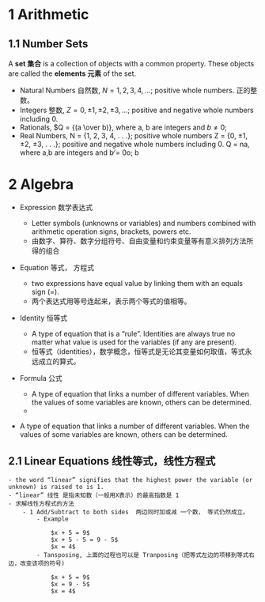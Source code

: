 # 1 Arithmetic

## 1.1 Number Sets

A **set 集合** is a collection of objects with a common property.
These objects are called the **elements 元素** of the set.

- Natural Numbers 自然数,  $N = {1, 2, 3, 4, . . .}$; positive whole numbers. 正的整数。
- Integers 整数, $Z = {0, ±1, ±2, ±3, . . .}$; positive and negative whole numbers including 0.
- Rationals, $Q = {(a \over b)}, where a, b are integers and $b \neq 0$;
- Real Numbers,
  N = {1, 2, 3, 4, . . .}; positive whole numbers
  Z = {0, ±1, ±2, ±3, . . .}; positive and negative whole numbers including 0.
  Q = na, where a,b are integers and b ̸= 0o; b

# 2 Algebra

- Expression 数学表达式
  - Letter symbols (unknowns or variables) and numbers combined with arithmetic operation signs, brackets, powers etc.
  - 由数字、算符、数字分组符号、自由变量和约束变量等有意义排列方法所得的组合
- Equation 等式， 方程式
  - two expressions have equal value by linking them with an equals sign (=).
  - 两个表达式用等号连起来，表示两个等式的值相等。
- Identity 恒等式
  - A type of equation that is a “rule”. Identities are always true no matter what value is used for the variables (if any are present).
  - 恒等式（identities），数学概念，恒等式是无论其变量如何取值，等式永远成立的算式。
- Formula 公式

  - A type of equation that links a number of different variables. When the values of some variables are known, others can be determined.
  -

- A type of equation that links a number of different variables. When the values of some variables are known, others can be determined.

## 2.1 Linear Equations 线性等式，线性方程式

    - the word “linear” signifies that the highest power the variable (or unknown) is raised to is 1.
    - “linear” 线性 是指未知数（一般用X表示）的最高指数是 1
    - 求解线性方程式的方法
        - 1 Add/Subtract to both sides  两边同时加或减 一个数， 等式仍然成立。
            - Example

                $x + 5 = 9$
                $x + 5 - 5 = 9 - 5$
                $x = 4$
            - Tansposing, 上面的过程也可以是 Tranposing（把等式左边的项移到等式右边，改变该项的符号)

                $x + 5 = 9$
                $x = 9 - 5$
                $x = 4$
